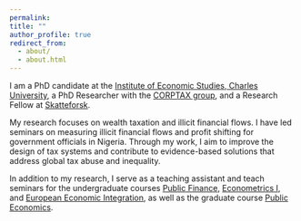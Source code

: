 ```yaml
---
permalink: 
title: ""
author_profile: true
redirect_from: 
  - about/
  - about.html
---
```


I am a PhD candidate at the [Institute of Economic Studies, Charles University](https://ies.fsv.cuni.cz/en), a PhD Researcher with the [CORPTAX group](https://centreforpublicfinance.eu/), and a Research Fellow at [Skatteforsk](https://www.nmbu.no/en/research/skatteforsk-tax-center).

My research focuses on wealth taxation and illicit financial flows. I have led seminars on measuring illicit financial flows and profit shifting for government officials in Nigeria. Through my work, I aim to improve the design of tax systems and contribute to evidence-based solutions that address global tax abuse and inequality.

In addition to my research, I serve as a teaching assistant and teach seminars for the undergraduate courses [Public Finance](https://is.cuni.cz/studium/eng/predmety/index.php?do=predmet&kod=JEB025), [Econometrics I](https://is.cuni.cz/studium/eng/predmety/index.php?do=predmet&kod=JEB109), and [European Economic Integration](https://is.cuni.cz/studium/eng/predmety/index.php?do=predmet&kod=JEB026), as well as the graduate course [Public Economics](https://is.cuni.cz/studium/eng/predmety/index.php?do=predmet&kod=JEM203).
